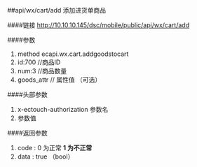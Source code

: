 ##api/wx/cart/add   添加进货单商品


####链接
    http://10.10.10.145/dsc/mobile/public/api/wx/cart/add

####参数
1. method   ecapi.wx.cart.addgoodstocart
2. id:700    //商品ID
3. num:3     //商品数量
4. goods_attr   // 属性值  （可选）


####头部参数
1. x-ectouch-authorization     参数名
2.    参数值


####返回参数
1. code : 0 为正常   **1 为不正常**
2. data  : true  （bool）  

